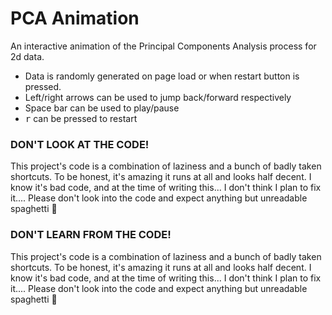 # PCA Animation

An interactive animation of the Principal Components Analysis process for 2d data.

- Data is randomly generated on page load or when restart button is pressed.
- Left/right arrows can be used to jump back/forward respectively
- Space bar can be used to play/pause
- <kbd>r</kbd> can be pressed to restart

### DON'T LOOK AT THE CODE!

This project's code is a combination of laziness and a bunch of badly taken shortcuts.
To be honest, it's amazing it runs at all and looks half decent.
I know it's bad code, and at the time of writing this... I don't think I plan to fix it....
Please don't look into the code and expect anything but unreadable spaghetti 🍝

### DON'T LEARN FROM THE CODE!

This project's code is a combination of laziness and a bunch of badly taken shortcuts.
To be honest, it's amazing it runs at all and looks half decent.
I know it's bad code, and at the time of writing this... I don't think I plan to fix it....
Please don't look into the code and expect anything but unreadable spaghetti 🍝
